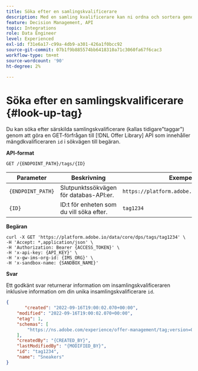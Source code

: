 ```yaml
---
title: Söka efter en samlingskvalificerare
description: Med en samling kvalificerare kan ni ordna och sortera genom era erbjudanden på ett bättre sätt.
feature: Decision Management, API
topic: Integrations
role: Data Engineer
level: Experienced
exl-id: f31e6a17-c99a-4db9-a301-426a1f0bcc92
source-git-commit: 07b1f9b885574bb6418310a71c3060fa67f6cac3
workflow-type: tm+mt
source-wordcount: '90'
ht-degree: 2%

---
```


# Söka efter en samlingskvalificerare {#look-up-tag}

Du kan söka efter särskilda samlingskvalificerare (kallas tidigare&quot;taggar&quot;) genom att göra en GET-förfrågan till [!DNL Offer Library] API som innehåller mängdkvalificeraren `id` i sökvägen till begäran.

**API-format**

```http
GET /{ENDPOINT_PATH}/tags/{ID}
```

| Parameter | Beskrivning | Exempel |
| --------- | ----------- | ------- |
| `{ENDPOINT_PATH}` | Slutpunktssökvägen för databas-API:er. | `https://platform.adobe.io/data/core/dps` |
| `{ID}` | ID:t för enheten som du vill söka efter. | `tag1234` |

**Begäran**

```shell
curl -X GET 'https://platform.adobe.io/data/core/dps/tags/tag1234' \
-H 'Accept: *,application/json' \
-H 'Authorization: Bearer {ACCESS_TOKEN}' \
-H 'x-api-key: {API_KEY}' \
-H 'x-gw-ims-org-id: {IMS_ORG}' \
-H 'x-sandbox-name: {SANDBOX_NAME}'
```

**Svar**

Ett godkänt svar returnerar information om insamlingskvalificeraren inklusive information om din unika insamlingskvalificerare `id`.

```json
{
       "created": "2022-09-16T19:00:02.070+00:00",
    "modified": "2022-09-16T19:00:02.070+00:00",
    "etag": 1,
    "schemas": [
        "https://ns.adobe.com/experience/offer-management/tag;version=0.1"
    ],
    "createdBy": "{CREATED_BY}",
    "lastModifiedBy": "{MODIFIED_BY}",
    "id": "tag1234",
    "name": "Sneakers"
}
```

